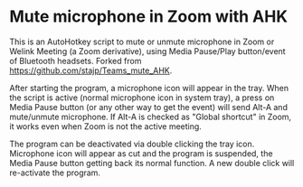 # Mute microphone in Zoom with AHK

This is an AutoHotkey script to mute or unmute microphone in Zoom or Welink Meeting (a Zoom derivative), using Media Pause/Play button/event of Bluetooth headsets. Forked from https://github.com/stajp/Teams_mute_AHK.

After starting the program, a microphone icon will appear in the tray. When the script is active (normal microphone icon in system tray), a press on Media Pause button (or any other way to get the event) will send Alt-A and mute/unmute microphone. If Alt-A is checked as "Global shortcut" in Zoom, it works even when Zoom is not the active meeting.

The program can be deactivated via double clicking the tray icon. Microphone icon will appear as cut and the program is suspended, the Media Pause button getting back its normal function. A new double click will re-activate the program.
